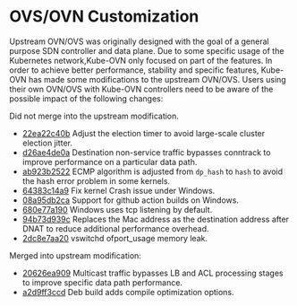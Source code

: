# OVS/OVN Customization

Upstream OVN/OVS was originally designed with the goal of a general purpose SDN controller and data plane. 
Due to some specific usage of the Kubernetes network,Kube-OVN only focused on part of the features.
In order to achieve better performance, stability and specific features, Kube-OVN has made some modifications to the upstream OVN/OVS.
Users using their own OVN/OVS with Kube-OVN controllers need to be aware of the possible impact of the following changes:

Did not merge into the upstream modification.

- [22ea22c40b](https://github.com/kubeovn/ovs/commit/22ea22c40b46ee5adeae977ff6cfca81b3ff25d7) Adjust the election timer to avoid large-scale cluster election jitter.
- [d26ae4de0a](https://github.com/kubeovn/ovn/commit/d26ae4de0ab070f6b602688ba808c8963f69d5c4) Destination non-service traffic bypasses conntrack to improve performance on a particular data path.
- [ab923b2522](https://github.com/kubeovn/ovn/commit/ab923b252271cbbcccc8091e338ee7efe75e5fcd) ECMP algorithm is adjusted from `dp_hash` to `hash` to avoid the hash error problem in some kernels.
- [64383c14a9](https://github.com/kubeovn/ovs/commit/64383c14a9c25e9e0ca53c6758d9499c60132536) Fix kernel Crash issue under Windows.
- [08a95db2ca](https://github.com/kubeovn/ovs/commit/08a95db2ca506fce4d89fdf4fafab74607b2bb9f) Support for github action builds on Windows.
- [680e77a190](https://github.com/kubeovn/ovs/commit/680e77a190ae7df3086bc35bb6150238e97f9020) Windows uses tcp listening by default.
- [94b73d939c](https://github.com/kubeovn/ovn/commit/94b73d939cd33b0531fa9a3422c999cd83ead087) Replaces the Mac address as the destination address after DNAT to reduce additional performance overhead.
- [2dc8e7aa20](https://github.com/kubeovn/ovs/commit/2dc8e7aa202818952b2fa80b47298604530c9de0) vswitchd ofport_usage memory leak.

Merged into upstream modification:

- [20626ea909](https://github.com/ovn-org/ovn/commit/20626ea9097020194fa558865ee8d64ba9ca0816) Multicast traffic bypasses LB and ACL processing stages to improve specific data path performance.
- [a2d9ff3ccd](https://github.com/ovn-org/ovn/commit/a2d9ff3ccd4e12735436b0578ce0020cb62f2c27) Deb build adds compile optimization options.
